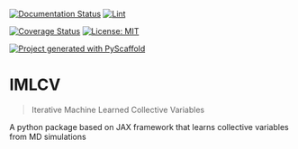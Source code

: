 <!--

[![Built Status](https://api.cirrus-ci.com/github/<USER>/IMLCV.svg?branch=main)](https://cirrus-ci.com/github/<USER>/IMLCV)
[![ReadTheDocs](https://readthedocs.org/projects/IMLCV/badge/?version=latest)](https://IMLCV.readthedocs.io/en/stable/)
[![Coveralls](https://img.shields.io/coveralls/github/<USER>/IMLCV/main.svg)](https://coveralls.io/r/<USER>/IMLCV)
[![PyPI-Server](https://img.shields.io/pypi/v/IMLCV.svg)](https://pypi.org/project/IMLCV/)
[![Conda-Forge](https://img.shields.io/conda/vn/conda-forge/IMLCV.svg)](https://anaconda.org/conda-forge/IMLCV)
[![Monthly Downloads](https://pepy.tech/badge/IMLCV/month)](https://pepy.tech/project/IMLCV)
[![Twitter](https://img.shields.io/twitter/url/http/shields.io.svg?style=social&label=Twitter)](https://twitter.com/IMLCV)


[![Project generated with PyScaffold](https://img.shields.io/badge/-PyScaffold-005CA0?logo=pyscaffold)](https://pyscaffold.org/)
 -->

[![Documentation Status](https://readthedocs.org/projects/imlcv/badge/?version=main)](https://imlcv.readthedocs.io/en/main/?badge=main)
[![Lint](https://github.com/DavidDevoogdt/IMLCV/actions/workflows/lint.yml/badge.svg)](https://github.com/DavidDevoogdt/IMLCV/actions/workflows/lint.yml)
<!-- [![PyTest](https://github.com/DavidDevoogdt/IMLCV/actions/workflows/pytest.yml/badge.svg)](https://github.com/DavidDevoogdt/IMLCV/actions/workflows/pytest.yml) -->
[![Coverage Status](https://coveralls.io/repos/github/DavidDevoogdt/IMLCV/badge.svg?branch=main&kill_cache=1)](https://coveralls.io/github/DavidDevoogdt/IMLCV?branch=main)
[![License: MIT](https://img.shields.io/badge/License-MIT-yellow.svg)](https://opensource.org/licenses/MIT)


[![Project generated with PyScaffold](https://img.shields.io/badge/-PyScaffold-005CA0?logo=pyscaffold)](https://pyscaffold.org/)
# IMLCV

> Iterative Machine Learned Collective Variables

A python package based on JAX framework that learns collective variables from MD simulations
